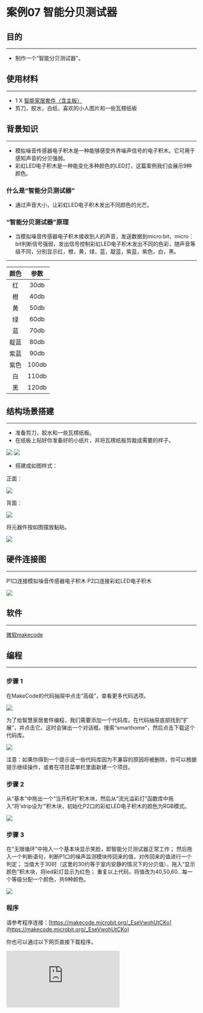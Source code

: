 ﻿# 案例07 智能分贝测试器

## 目的
---

- 制作一个“智能分贝测试器”。

## 使用材料
---

- 1 X [智能家居套件（含主板）](https://item.taobao.com/item.htm?ft=t&id=609328225464)
- 剪刀，胶水，白纸，喜欢的小人图片和一些瓦楞纸板

## 背景知识
---

- 模拟噪音传感器电子积木是一种能够感受外界噪声信号的电子积木。它可用于感知声音的分贝强弱。
- 彩虹LED电子积木是一种能变化多种颜色的LED灯，这篇案例我们会展示9种颜色。

### 什么是“智能分贝测试器”

- 通过声音大小，让彩虹LED电子积木发出不同颜色的光芒。

### “智能分贝测试器”原理

- 当模拟噪音传感器电子积木接收到人的声音，发送数据到micro:bit，micro：bit判断信号强弱，发出信号控制彩虹LED电子积木发出不同的色彩，随声音等级不同，分别显示红，橙，黄，绿，蓝，靛蓝，紫蓝，紫色，白，黑。

---
颜色 | 参数
:-: | :-:
红|30db
橙|40db
黄|50db
绿|60db
蓝|70db
靛蓝|80db
紫蓝|90db
紫色|100db
白|110db
黑|120db

## 结构场景搭建
---

- 准备剪刀，胶水和一些瓦楞纸板。
- 在纸板上贴好你准备好的小纸片，并将瓦楞纸板剪裁成需要的样子。

![](https://wiki-media-ef.oss-cn-hongkong.aliyuncs.com//images/iNQDeE5.jpg)
![](https://wiki-media-ef.oss-cn-hongkong.aliyuncs.com//images/lPcTNho.jpg)

- 搭建成如图样式：

正面：

![](https://wiki-media-ef.oss-cn-hongkong.aliyuncs.com//images/DU35Etf.jpg)


背面：

![](https://wiki-media-ef.oss-cn-hongkong.aliyuncs.com//images/T9ucg1r.jpg)

将元器件按如图摆放黏贴。

![](https://wiki-media-ef.oss-cn-hongkong.aliyuncs.com//images/MMB2HnH.jpg)


## 硬件连接图
---
P1口连接模拟噪音传感器电子积木
P2口连接彩虹LED电子积木

![](https://wiki-media-ef.oss-cn-hongkong.aliyuncs.com//images/O4eOdnZ.jpg)

## 软件
---
[微软makecode](https://makecode.microbit.org/#)


## 编程
---
### 步骤 1
在MakeCode的代码抽屉中点击“高级”，查看更多代码选项。

![](https://wiki-media-ef.oss-cn-hongkong.aliyuncs.com//images/smart_home_kit_case_01_01.png)

为了给智慧家居套件编程，我们需要添加一个代码库。在代码抽屉底部找到“扩展”，并点击它。这时会弹出一个对话框。搜索“smarthome"，然后点击下载这个代码库。

![](https://wiki-media-ef.oss-cn-hongkong.aliyuncs.com//images/smart_home_kit_case_01_02.png)

注意：如果你得到一个提示说一些代码库因为不兼容的原因将被删除，你可以根据提示继续操作，或者在项目菜单栏里面新建一个项目。


### 步骤 2

从“基本”中拖出一个“当开机时”积木块，然后从“流光溢彩灯”函数库中拖入“将‘strip设为’”积木块，初始化P2口的彩虹LED电子积木的颜色为RGB模式。

![](https://wiki-media-ef.oss-cn-hongkong.aliyuncs.com//images/smart_home_kit_case_07_03.png)

### 步骤 3
在“无限循环”中拖入一个基本块显示笑脸，即智能分贝测试器正常工作；
然后拖入一个判断语句，判断P1口的噪声监测模块传回来的值，对传回来的值进行一个判定；
当值大于30时（这里的30约等于室内安静的情况下的分贝值），拖入“显示颜色”积木块，将led彩灯显示为红色；
重复以上代码，将值改为40,50,60...每一个等级分配一个颜色，共9种颜色。

![](https://wiki-media-ef.oss-cn-hongkong.aliyuncs.com//images/smart_home_kit_case_07_04.png)



### 程序

请参考程序连接：[https://makecode.microbit.org/_EseVwohUtCKo](https://makecode.microbit.org/_EseVwohUtCKo)

你也可以通过以下网页直接下载程序。

<div
    style={{
        position: 'relative',
        paddingBottom: '60%',
        overflow: 'hidden',
    }}
>
    <iframe
        src="https://makecode.microbit.org/_EseVwohUtCKo"
        frameborder="0"
        sandbox="allow-popups allow-forms allow-scripts allow-same-origin"
        style={{
            position: 'absolute',
            width: '100%',
            height: '100%',
        }}
    />
</div>
---

## 结论
---

- 不同的分贝值变化会让LED灯变换不同的颜色。

![](https://wiki-media-ef.oss-cn-hongkong.aliyuncs.com//images/q2sED7W.gif)

## 思考
---



## 常见问题
---


## 相关阅读
---
